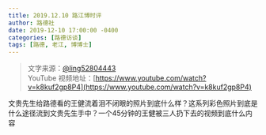 ```yaml
---
title: 2019.12.10 路江博时评
author: 路德社
date: 2019-12-10 17:00:00 -0400
categories: [路德访谈]
tags: [路德, 老江, 博博士]
---
```


> 文字来源：[@ling52804443](https://twitter.com/ling52804443)  
> YouTube 视频地址：[https://www.youtube.com/watch?v=k8kuf2gp8P4](https://www.youtube.com/watch?v=k8kuf2gp8P4)

文贵先生给路德看的王健流着泪不闭眼的照片到底什么样？这系列彩色照片到底是什么途径流到文贵先生手中？一个45分钟的王健被三人扔下去的视频到底什么内容
